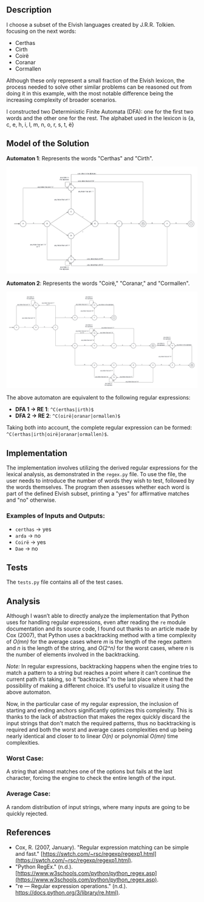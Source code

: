 ## Description

I choose a subset of the Elvish languages created by J.R.R. Tolkien. focusing on the next words:
- Certhas
- Cirth
- Coirë
- Coranar
- Cormallen

Although these only represent a small fraction of the Elvish lexicon, the process needed to solve other similar problems can be reasoned out from doing it in this example, with the most notable difference being the increasing complexity of broader scenarios.

I constructed two Deterministic Finite Automata (DFA): one for the first two words and the other one for the rest. The alphabet used in the lexicon is {a, c, e, h, i, l, m, n, o, r, s, t, ë}


## Model of the Solution

**Automaton 1**: Represents the words "Certhas" and "Cirth".

![DFA1](automata1.png)

**Automaton 2**: Represents the words "Coirë," "Coranar," and "Cormallen".

![DFA2](automata2.png)

The above automaton are equivalent to the following regular expressions:
- **DFA 1 → RE 1**: `^C(erthas|irth)$`
- **DFA 2 → RE 2**: `^C(oirë|oranar|ormallen)$`

Taking both into account, the complete regular expression can be formed: `^C(erthas|irth|oirë|oranar|ormallen)$`.


## Implementation

The implementation involves utilizing the derived regular expressions for the lexical analysis, as demonstrated in the `regex.py` file. To use the file, the user needs to introduce the number of words they wish to test, followed by the words themselves. The program then assesses whether each word is part of the defined Elvish subset, printing a "yes" for affirmative matches and "no" otherwise.

### Examples of Inputs and Outputs:
- `certhas` → yes
- `arda` → no
- `Coirë` → yes
- `Dae` → no


## Tests

The `tests.py` file contains all of the test cases.


## Analysis

Although I wasn’t able to directly analyze the implementation that Python uses for handling regular expressions, even after reading the `re` module documentation and its source code, I found out thanks to an article made by Cox (2007), that Python uses a backtracking method with a time complexity of _O(mn)_ for the average cases where _m_ is the length of the regex pattern and _n_ is the length of the string, and _O(2^n)_ for the worst cases, where _n_ is the number of elements involved in the backtracking.

_Note:_
In regular expressions, backtracking happens when the engine tries to match a pattern to a string but reaches a point where it can’t continue the current path it’s taking, so it “backtracks” to the last place where it had the possibility of making a different choice. It’s useful to visualize it using the above automaton.

Now, in the particular case of my regular expression, the inclusion of starting and ending anchors significantly optimizes this complexity. This is thanks to the lack of abstraction that makes the regex quickly discard the input strings that don't match the required patterns, thus no backtracking is required and both the worst and average cases complexities end up being nearly identical and closer to to linear _O(n)_ or polynomial _O(mn)_ time complexities.

### Worst Case:
A string that almost matches one of the options but fails at the last character, forcing the engine to check the entire length of the input.

### Average Case:
A random distribution of input strings, where many inputs are going to be quickly rejected.


## References

- Cox, R. (2007, January). "Regular expression matching can be simple and fast." [https://swtch.com/~rsc/regexp/regexp1.html](https://swtch.com/~rsc/regexp/regexp1.html).
- "Python RegEx." (n.d.). [https://www.w3schools.com/python/python_regex.asp](https://www.w3schools.com/python/python_regex.asp).
- "re — Regular expression operations." (n.d.). [https://docs.python.org/3/library/re.html)](https://docs.python.org/3/library/re.html).
